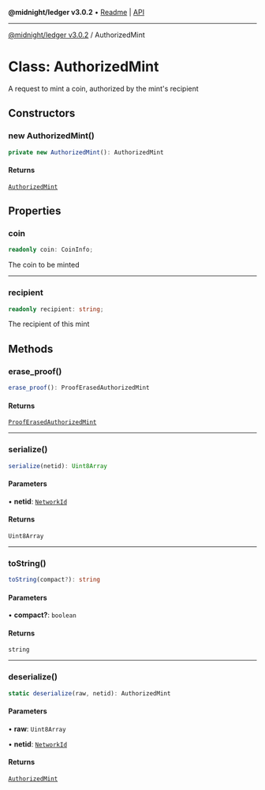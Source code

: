 **@midnight/ledger v3.0.2** • [Readme](../README.md) \| [API](../globals.md)

***

[@midnight/ledger v3.0.2](../README.md) / AuthorizedMint

# Class: AuthorizedMint

A request to mint a coin, authorized by the mint's recipient

## Constructors

### new AuthorizedMint()

```ts
private new AuthorizedMint(): AuthorizedMint
```

#### Returns

[`AuthorizedMint`](AuthorizedMint.md)

## Properties

### coin

```ts
readonly coin: CoinInfo;
```

The coin to be minted

***

### recipient

```ts
readonly recipient: string;
```

The recipient of this mint

## Methods

### erase\_proof()

```ts
erase_proof(): ProofErasedAuthorizedMint
```

#### Returns

[`ProofErasedAuthorizedMint`](ProofErasedAuthorizedMint.md)

***

### serialize()

```ts
serialize(netid): Uint8Array
```

#### Parameters

• **netid**: [`NetworkId`](../enumerations/NetworkId.md)

#### Returns

`Uint8Array`

***

### toString()

```ts
toString(compact?): string
```

#### Parameters

• **compact?**: `boolean`

#### Returns

`string`

***

### deserialize()

```ts
static deserialize(raw, netid): AuthorizedMint
```

#### Parameters

• **raw**: `Uint8Array`

• **netid**: [`NetworkId`](../enumerations/NetworkId.md)

#### Returns

[`AuthorizedMint`](AuthorizedMint.md)
